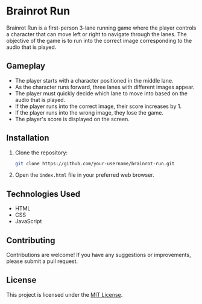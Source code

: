 # Brainrot Run

Brainrot Run is a first-person 3-lane running game where the player controls a character that can move left or right to navigate through the lanes. The objective of the game is to run into the correct image corresponding to the audio that is played.

## Gameplay

- The player starts with a character positioned in the middle lane.
- As the character runs forward, three lanes with different images appear.
- The player must quickly decide which lane to move into based on the audio that is played.
- If the player runs into the correct image, their score increases by 1.
- If the player runs into the wrong image, they lose the game.
- The player's score is displayed on the screen.

## Installation

1. Clone the repository:

    ```bash
    git clone https://github.com/your-username/brainrot-run.git
    ```

2. Open the `index.html` file in your preferred web browser.

## Technologies Used

- HTML
- CSS
- JavaScript

## Contributing

Contributions are welcome! If you have any suggestions or improvements, please submit a pull request.

## License

This project is licensed under the [MIT License](LICENSE).